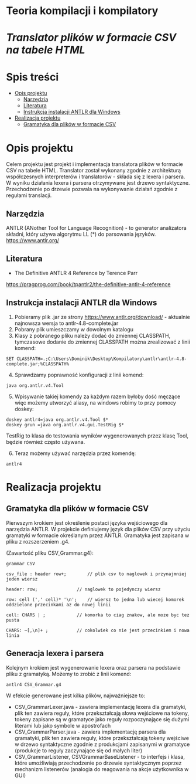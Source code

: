# Teoria kompilacji i kompilatory
# *Translator plików w formacie CSV na tabele HTML*

# Spis treści
- [Opis projektu](#opis-projektu)
  + [Narzędzia](#narzędzia)
  + [Literatura](#literatura)
  + [Instrukcja instalacji ANTLR dla Windows](#instrukcja-instalacji-antlr-dla-windows)
- [Realizacja projektu](#realizacja-projektu)
  + [Gramatyka dla plików w formacie CSV](#gramatyka-dla-plików-w-formacie-csv)

# Opis projektu
Celem projektu jest projekt i implementacja translatora plików w formacie CSV na tabele HTML. Translator został wykonany zgodnie z architekturą współczesnych interpreterów i translatorów - składa się z lexera i parsera. W wyniku działania lexera i parsera otrzymywane jest drzewo syntaktyczne. Przechodzenie po drzewie pozwala na wykonywanie działań zgodnie z regułami translacji. 


## Narzędzia 

ANTLR (ANother Tool for Language Recognition) - to generator analizatora składni, który używa algorytmu LL (*)
do parsowania języków. https://www.antlr.org/

## Literatura
+ The Definitive ANTLR 4 Reference by Terence Parr

https://pragprog.com/book/tpantlr2/the-definitive-antlr-4-reference

## Instrukcja instalacji ANTLR dla Windows
 1. Pobieramy plik .jar ze strony https://www.antlr.org/download/ - aktualnie najnowsza wersja to antlr-4.8-complete.jar
 2. Pobrany plik umieszczamy w dowolnym katalogu
 3. Klasy z pobranego pliku należy dodać do zmiennej CLASSPATH, tymczasowe dodanie do zmiennej CLASSPATH można zrealizować z linii komend:
 
 ```console
 SET CLASSPATH=.;C:\Users\Dominik\Desktop\Kompilatory\antlr\antlr-4.8-complete.jar;%CLASSPATH%
 ```
 
 4. Sprawdzamy poprawność konfiguracji z linii komend: 
 
 ```console
 java org.antlr.v4.Tool
 ```
 
 5. Wpisywanie takiej komendy za każdym razem byłoby dość męczące więc możemy utworzyć aliasy, na windows robimy to przy pomocy doskey:
 
```console
doskey antlr4=java org.antlr.v4.Tool $*
doskey grun =java org.antlr.v4.gui.TestRig $*
```
TestRig to klasa do testowania wyników wygenerowanych przez klasę Tool, będzie również często używana. 

6. Teraz możemy używać narzędzia przez komendę:

```console
antlr4
```

# Realizacja projektu

## Gramatyka dla plików w formacie CSV 
Pierwszym krokiem jest określenie postaci języka wejściowego dla narzędzia ANTLR. W projekcie definiujemy język dla plików CSV przy użyciu gramatyki w formacie określanym przez ANTLR. Gramatyka jest zapisana w pliku z rozszerzeniem .g4.

(Zawartość pliku CSV_Grammar.g4):

```console
grammar CSV

csv_file : header row+;		   // plik csv to naglowek i przynajmniej jeden wiersz
	
header: row;			   // naglowek to pojedynczy wiersz

row: cell (',' cell)* '\n';	   // wiersz to jedna lub wiecej komorek oddzielone przecinkami az do nowej linii

cell: CHARS | ;			   // komorka to ciag znakow, ale moze byc tez pusta

CHARS: ~[,\n]+ ; 		   // cokolwiek co nie jest przecinkiem i nowa linia 
```
## Generacja lexera i parsera
Kolejnym krokiem jest wygenerowanie lexera oraz parsera na podstawie pliku z gramatyką. Możemy to zrobić z linii komend:
```console
antlr4 CSV_Grammar.g4
```
W efekcie generowane jest kilka plików, najważniejsze to:
+ CSV_GrammarLexer.java - zawiera implementację lexera dla gramatyki, plik ten zawiera reguły, które przekształcają słowa wejściowe na tokeny, tokeny zapisane są w gramatyce jako reguły rozpoczynające się dużymi literami lub jako symbole w apostrofach
+ CSV_GrammarParser.java - zawiera implementację parsera dla gramatyki, plik ten zawiera reguły, które przekształcają tokeny wejściwe w drzewo syntaktyczne zgodnie z produkcjami zapisanymi w gramatyce (produkcje to reguły zaczynające się od małych liter) 
+  CSV_GrammarListener, CSVGrammarBaseListener - to interfejs i klasa, które umożliwiają przechodzenie po drzewie syntaktycznym poprzez mechanizm listenerów (analogia do reagowania na akcje użytkownika w GUI)


